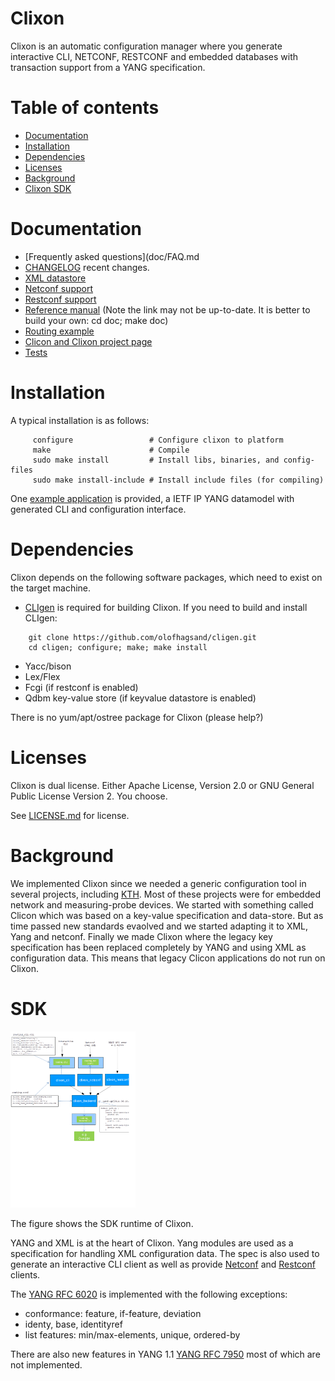 # Clixon

Clixon is an automatic configuration manager where you generate
interactive CLI, NETCONF, RESTCONF and embedded databases with
transaction support from a YANG specification.

Table of contents
=================
  * [Documentation](#documentation)
  * [Installation](#installation)
  * [Dependencies](#dependencies)
  * [Licenses](#licenses)
  * [Background](#background)
  * [Clixon SDK](#SDK)

Documentation
=============
- [Frequently asked questions](doc/FAQ.md
- [CHANGELOG](CHANGELOG.md) recent changes.
- [XML datastore](datastore/README.md)
- [Netconf support](apps/netconf/README.md)
- [Restconf support](apps/restconf/README.md)
- [Reference manual](http://www.clicon.org/doxygen/index.html) (Note the link may not be up-to-date. It is better to build your own: cd doc; make doc)
- [Routing example](example/README.md)
- [Clicon and Clixon project page](http://www.clicon.org)
- [Tests](test/README.md)

Installation
============
A typical installation is as follows:
```
     configure	       	       # Configure clixon to platform
     make                      # Compile
     sudo make install         # Install libs, binaries, and config-files
     sudo make install-include # Install include files (for compiling)
```

One [example application](example/README.md) is provided, a IETF IP YANG datamodel with
generated CLI and configuration interface.

Dependencies
============
Clixon depends on the following software packages, which need to exist on the target machine.
- [CLIgen](http://www.cligen.se) is required for building Clixon. If you need 
to build and install CLIgen: 
```
    git clone https://github.com/olofhagsand/cligen.git
    cd cligen; configure; make; make install
```
- Yacc/bison
- Lex/Flex
- Fcgi (if restconf is enabled)
- Qdbm key-value store (if keyvalue datastore is enabled)

There is no yum/apt/ostree package for Clixon (please help?)

Licenses
========
Clixon is dual license. Either Apache License, Version 2.0 or GNU
General Public License Version 2. You choose.

See [LICENSE.md](LICENSE.md) for license.

Background
==========
We implemented Clixon since we needed a generic configuration tool in
several projects, including
[KTH](http://www.csc.kth.se/~olofh/10G_OSR). Most of these projects
were for embedded network and measuring-probe devices. We started with
something called Clicon which was based on a key-value specification
and data-store. But as time passed new standards evaolved and we
started adapting it to XML, Yang and netconf. Finally we made Clixon
where the legacy key specification has been replaced completely by
YANG and using XML as configuration data. This means that legacy
Clicon applications do not run on Clixon.

SDK
===

<img src="doc/clixon_example_sdk.png" alt="clixon sdk" style="width: 200px;"/>

The figure shows the SDK runtime of Clixon.

YANG and XML is at the heart of Clixon.  Yang modules are used as a
specification for handling XML configuration data. The spec is also
used to generate an interactive CLI client as well as provide
[Netconf](apps/netconf/README.md) and
[Restconf](apps/restconf/README.md) clients.

The [YANG RFC 6020](https://www.rfc-editor.org/rfc/rfc6020.txt) is implemented with the following exceptions:
- conformance: feature, if-feature, deviation
- identy, base, identityref
- list features: min/max-elements, unique, ordered-by

There are also new features in YANG 1.1 [YANG RFC
7950](https://www.rfc-editor.org/rfc/rfc7950.txt) most of which are
not implemented.





